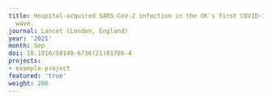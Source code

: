 ```yaml
---
title: Hospital-acquired SARS-CoV-2 infection in the UK's first COVID-19 pandemic
  wave.
journal: Lancet (London, England)
year: '2021'
month: Sep
doi: 10.1016/S0140-6736(21)01786-4
projects:
- example-project
featured: 'true'
weight: 200
---
```


